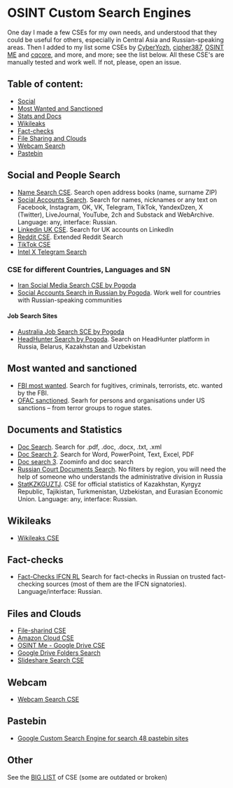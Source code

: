 # OSINT Custom Search Engines
One day I made a few CSEs for my own needs, and understood that they could be useful for others, especially in Central Asia and Russian-speaking areas. Then I added to my list some CSEs by [CyberYozh](https://cyberyozh.com/), [cipher387](https://github.com/cipher387/pastebinsearchengines), [OSINT ME](https://www.osintme.com/index.php/2020/09/28/using-the-google-custom-search-engine-for-osint/) and [cqcore](https://github.com/The-Osint-Toolbox/Custom-Search-Engines), and more, and more; see the list below. All these CSE's are manually tested and work well. If not, please, open an issue. 

 ## Table of content:
 - [Social](#social-and-people-search)
 - [Most Wanted and Sanctioned](#most-wanted-and-sanctioned)
 - [Stats and Docs](#documents-and-statistics)
 - [Wikileaks](#wikileaks)
 - [Fact-checks](#fact-checks)
 - [File Sharing and Clouds](#files-and-clouds)
 - [Webcam Search](#webcam)
 - [Pastebin](#pastebin)

## Social and People Search

- [Name Search CSE](https://cse.google.com/cse?cx=partner-pub-7233843800519946:6667570044&ie=UTF-8&q=). Search open address books (name, surname ZIP)
- [Social Accounts Search](https://cse.google.com/cse?cx=029ffbc44aa3946cb#gsc.tab=0).
Search for names, nicknames or any text on Facebook, Instagram, OK, VK, Telegram, TikTok, YandexDzen, X (Twitter), LiveJournal, YouTube, 2ch and Substack and WebArchive. Language: any, interface: Russian.
- [Linkedin UK CSE](https://cse.google.com/cse?cx=006639709984028990467:nl9wxsfepb0#gsc.tab=0).
Search for UK accounts on LinkedIn
- [Reddit CSE](https://cse.google.com/cse?cx=007749065626525752968:qh5bqebwi30).
Extended Reddit Search 
- [TikTok CSE](https://cse.google.com/cse?cx=011444696387487602669%3Aaqf7d9w73om#gsc.tab=0)
- [Intel X Telegram Search](https://intelx.io/tools?tab=telegram)
### CSE for different Countries, Languages and SN
- [Iran Social Media Search CSE by Pogoda](https://cse.google.com/cse?cx=a69e29b24a5804272)
- [Social Accounts Search in Russian by Pogoda](https://cse.google.com/cse?cx=029ffbc44aa3946cb#gsc.tab=0). Work well for countries with Russian-speaking communities
  
#### Job Search Sites
- [Australia Job Search SCE by Pogoda](https://cse.google.com/cse?cx=b176f3be81f18412b)
- [HeadHunter Search by Pogoda](https://cse.google.com/cse?cx=871c0071ee7ea4c00#gsc.tab=0). Search on HeadHunter platform in Russia, Belarus, Kazakhstan and Uzbekistan

## Most wanted and sanctioned
- [FBI most wanted](https://cse.google.com/cse?cx=1ee952e6584aa91f9). Search for fugitives, criminals, terrorists, etc. wanted by the FBI.
- [OFAC sanctioned](https://cse.google.com/cse?cx=e96467889fb82b9b0). Searh for persons and organisations under US sanctions – from terror groups to rogue states.

## Documents and Statistics
- [Doc Search](https://cse.google.com/cse?cx=e6756edc507bcfa91). Search for .pdf, .doc, .docx, .txt, .xml
- [Doc Search 2](https://cse.google.com/cse?cx=009462381166450434430:nudphlkt3p4). Search for Word, PowerPoint, Text, Excel, PDF
- [Doc search 3](http://cse.google.com/cse/publicurl?cx=001788166376325824197:ff1tsbv1c6m). Zoominfo and doc search
- [Russian Court Documents Search](https://cse.google.com/cse?cx=174a936942534442e#gsc.tab=0).
No filters by region, you will need the help of someone who understands the administrative division in Russia
- [StatKZKGUZTJ](https://cse.google.com/cse?cx=a72e762da6ab1440a#gsc.tab=0).
CSE for official statistics of Kazakhstan, Kyrgyz Republic, Tajikistan, Turkmenistan, Uzbekistan, and Eurasian Economic Union. Language: any, interface: Russian.
## Wikileaks
- [Wikileaks CSE](http://cse.google.com/cse/home?cx=000893276566003557773:imp7zqctk60)
## Fact-checks
- [Fact-Checks IFCN RL](https://cse.google.com/cse?cx=63511be8f42c947cd#gsc.tab=0)
Search for fact-checks in Russian on trusted fact-checking sources (most of them are the IFCN signatories). Language/interface: Russian.

## Files and Clouds
- [File-sharind CSE](https://cse.google.com/cse?cx=f466f6ea4886845d1)
- [Amazon Cloud CSE](https://cse.google.com/cse?cx=005797772976587943970:g-6ohngosio#gsc.tab=0)
- [OSINT Me - Google Drive CSE](https://cse.google.com/cse?cx=c64ba311eb8c31896)
- [Google Drive Folders Search](https://cse.google.com/cse/publicurl?cx=013991603413798772546:nwzqlcysx_w)
- [Slideshare Search CSE](https://cse.google.com/cse?cx=465eeeb114c7f523f)

## Webcam
- [Webcam Search CSE](https://cse.google.com/cse?cx=013991603413798772546:gjcdtyiytey#gsc.tab=0)

## Pastebin
- [Google Custom Search Engine for search 48 pastebin sites](https://github.com/cipher387/pastebinsearchengines)

## Other 
See the [BIG LIST](https://start.me/p/EL84Km/cse-utopia) of CSE (some are outdated or broken)

